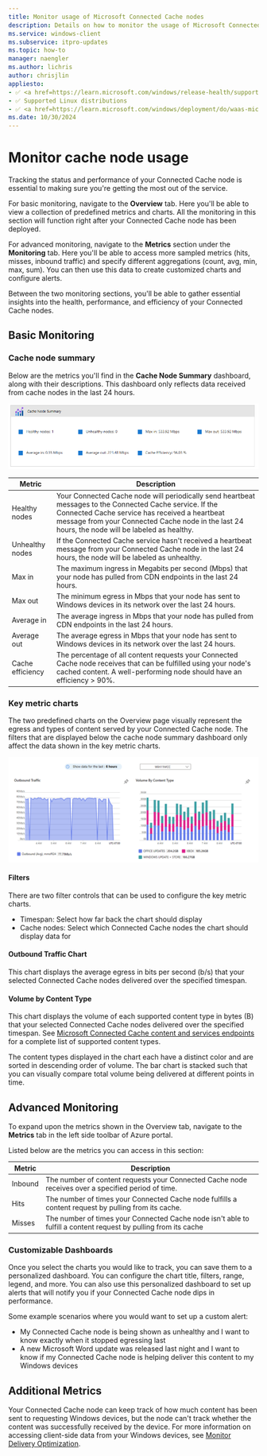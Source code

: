 ```yaml
---
title: Monitor usage of Microsoft Connected Cache nodes
description: Details on how to monitor the usage of Microsoft Connected Cache for Enterprise cache nodes.
ms.service: windows-client
ms.subservice: itpro-updates
ms.topic: how-to
manager: naengler
ms.author: lichris
author: chrisjlin
appliesto: 
- ✅ <a href=https://learn.microsoft.com/windows/release-health/supported-versions-windows-client target=_blank>Windows 11</a>
- ✅ Supported Linux distributions
- ✅ <a href=https://learn.microsoft.com/windows/deployment/do/waas-microsoft-connected-cache target=_blank>Microsoft Connected Cache for Enterprise</a>	
ms.date: 10/30/2024
---
```


# Monitor cache node usage

Tracking the status and performance of your Connected Cache node is essential to making sure you're getting the most out of the service.

For basic monitoring, navigate to the **Overview** tab. Here you'll be able to view a collection of predefined metrics and charts. All the monitoring in this section will function right after your Connected Cache node has been deployed.

For advanced monitoring, navigate to the **Metrics** section under the **Monitoring** tab. Here you'll be able to access more sampled metrics (hits, misses, inbound traffic) and specify different aggregations (count, avg, min, max, sum). You can then use this data to create customized charts and configure alerts.

Between the two monitoring sections, you'll be able to gather essential insights into the health, performance, and efficiency of your Connected Cache nodes.

## Basic Monitoring

### Cache node summary

Below are the metrics you'll find in the **Cache Node Summary** dashboard, along with their descriptions. This dashboard only reflects data received from cache nodes in the last 24 hours.

![Screenshot of cache node summary in the Azure portal interface.](../images/mcc-ent-cache-node-summary.png)

| Metric | Description |
| --- | --- |
| Healthy nodes | Your Connected Cache node will periodically send heartbeat messages to the Connected Cache service. If the Connected Cache service has received a heartbeat message from your Connected Cache node in the last 24 hours, the node will be labeled as healthy. |
| Unhealthy nodes | If the Connected Cache service hasn't received a heartbeat message from your Connected Cache node in the last 24 hours, the node will be labeled as unhealthy. |
| Max in | The maximum ingress in Megabits per second (Mbps) that your node has pulled from CDN endpoints in the last 24 hours. |
| Max out | The minimum egress in Mbps that your node has sent to Windows devices in its network over the last 24 hours. |
| Average in | The average ingress in Mbps that your node has pulled from CDN endpoints in the last 24 hours. |
| Average out | The average egress in Mbps that your node has sent to Windows devices in its network over the last 24 hours. |
| Cache efficiency | The percentage of all content requests your Connected Cache node receives that can be fulfilled using your node's cached content. A well-performing node should have an efficiency > 90%. |

### Key metric charts

The two predefined charts on the Overview page visually represent the egress and types of content served by your Connected Cache node. The filters that are displayed below the cache node summary dashboard only affect the data shown in the key metric charts.

![Screenshot of key metric charts in the Azure portal interface.](../images/mcc-ent-key-metric-charts.png)

#### Filters

There are two filter controls that can be used to configure the key metric charts.

- Timespan: Select how far back the chart should display
- Cache nodes: Select which Connected Cache nodes the chart should display data for

#### Outbound Traffic Chart

This chart displays the average egress in bits per second (b/s) that your selected Connected Cache nodes delivered over the specified timespan.

#### Volume by Content Type

This chart displays the volume of each supported content type in bytes (B) that your selected Connected Cache nodes delivered over the specified timespan. See [Microsoft Connected Cache content and services endpoints](delivery-optimization-endpoints.md) for a complete list of supported content types.

The content types displayed in the chart each have a distinct color and are sorted in descending order of volume. The bar chart is stacked such that you can visually compare total volume being delivered at different points in time.

## Advanced Monitoring

To expand upon the metrics shown in the Overview tab, navigate to the **Metrics** tab in the left side toolbar of Azure portal.

Listed below are the metrics you can access in this section:

| Metric | Description |
| --- | --- |
| Inbound | The number of content requests your Connected Cache node receives over a specified period of time. |
| Hits | The number of times your Connected Cache node fulfills a content request by pulling from its cache. |
| Misses | The number of times your Connected Cache node isn't able to fulfill a content request by pulling from its cache |

### Customizable Dashboards

Once you select the charts you would like to track, you can save them to a personalized dashboard. You can configure the chart title, filters, range, legend, and more. You can also use this personalized dashboard to set up alerts that will notify you if your Connected Cache node dips in performance.

Some example scenarios where you would want to set up a custom alert:

- My Connected Cache node is being shown as unhealthy and I want to know exactly when it stopped egressing last
- A new Microsoft Word update was released last night and I want to know if my Connected Cache node is helping deliver this content to my Windows devices

## Additional Metrics

Your Connected Cache node can keep track of how much content has been sent to requesting Windows devices, but the node can't track whether the content was successfully received by the device. For more information on accessing client-side data from your Windows devices, see [Monitor Delivery Optimization](waas-delivery-optimization-monitor.md).
